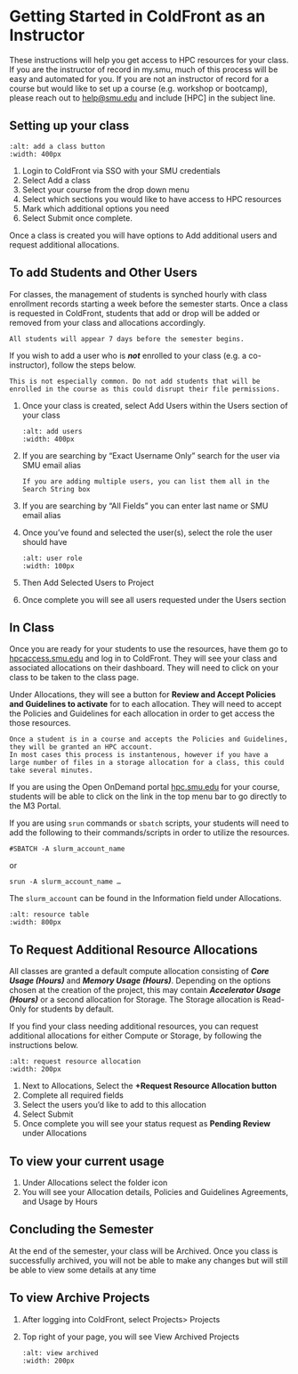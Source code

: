 # Getting Started in ColdFront as an Instructor

These instructions will help you get access to HPC resources for your class.
If you are the instructor of record in my.smu, much of this process will be easy and automated for you.
If you are not an instructor of record for a course but would like to set up a course (e.g. workshop or bootcamp), 
please reach out to [help@smu.edu](mailto:help%40smu.edu?subject=%5BHPC%5D) and include [HPC] in the subject line.

## Setting up your class

```{image} ../images/CF/quick_start/add_class.png
:alt: add a class button
:width: 400px
```

1. Login to ColdFront via SSO with your SMU credentials
2. Select Add a class 
3. Select your course from the drop down menu
4. Select which sections you would like to have access to HPC resources
5. Mark which additional options you need
6. Select Submit once complete.

Once a class is created you will have options to Add additional users and request additional allocations.

## To add Students and Other Users

For classes, the management of students is synched hourly with class enrollment records starting a week before the semester starts.
Once a class is requested in ColdFront, students that add or drop will be added or removed from your class and allocations accordingly.

```{note}
All students will appear 7 days before the semester begins.
```

If you wish to add a user who is ***not*** enrolled to your class (e.g. a co-instructor), follow the steps below.

```{note}
This is not especially common. Do not add students that will be enrolled in the course as this could disrupt their file permissions.
```

1. Once your class is created, select Add Users within the Users section of your class

    ```{image} ../images/CF/quick_start/add_users.png
    :alt: add users
    :width: 400px
    ```

2. If you are searching by “Exact Username Only” search for the user via SMU email alias

    ```{note}
    If you are adding multiple users, you can list them all in the Search String box
    ```

3. If you are searching by “All Fields” you can enter last name or SMU email alias

4. Once you’ve found and selected the user(s), select the role the user should have

    ```{image} ../images/CF/quick_start/user_role.png
    :alt: user role
    :width: 100px
    ```

5. Then Add Selected Users to Project
6. Once complete you will see all users requested under the Users section

## In Class

Once you are ready for your students to use the resources, have them go to [hpcaccess.smu.edu](hpcaccess.smu.edu) and log in to ColdFront.
They will see your class and associated allocations on their dashboard. They will need to click on your class to be taken to the class page.

Under Allocations, they will see a button for **Review and Accept Policies and Guidelines to activate** for to each allocation.
They will need to accept the Policies and Guidelines for each allocation in order to get access the those resources.

```{note}
Once a student is in a course and accepts the Policies and Guidelines, they will be granted an HPC account.
In most cases this process is instantenous, however if you have a large number of files in a storage allocation for a class, this could take several minutes.
```

If you are using the Open OnDemand portal [hpc.smu.edu](hpc.smu.edu) for your course, students will be able to click on the link in the top menu bar to go directly to the M3 Portal.

If you are using `srun` commands or `sbatch` scripts, your students will need to add the following to their commands/scripts in order to utilize the resources.

`#SBATCH -A slurm_account_name`

or

`srun -A slurm_account_name …`

The `slurm_account` can be found in the Information field under Allocations.

```{image} ../images/CF/quick_start/resource_table.png
:alt: resource table
:width: 800px
```

## To Request Additional Resource Allocations

All classes are granted a default compute allocation consisting of ***Core Usage (Hours)*** and ***Memory Usage (Hours)***.
Depending on the options chosen at the creation of the project, this may contain ***Accelerator Usage (Hours)*** or a second allocation for Storage.
The Storage allocation is Read-Only for students by default.

If you find your class needing additional resources, you can request additional allocations for either Compute or Storage, by following the instructions below.

```{image} ../images/CF/quick_start/request_resource_allocation.png
:alt: request resource allocation
:width: 200px
```

1.	Next to Allocations, Select the **+Request Resource Allocation button**
2.	Complete all required fields
3.	Select the users you’d like to add to this allocation
4.	Select Submit
5.	Once complete you will see your status request as **Pending Review** under Allocations


## To view your current usage

1.	Under Allocations select the folder icon
2.	You will see your Allocation details, Policies and Guidelines Agreements, and Usage by Hours


## Concluding the Semester

At the end of the semester, your class will be Archived.
Once you class is successfully archived, you will not be able to make any changes but will still be able to view some details at any time

## To view Archive Projects

1.	After logging into ColdFront, select Projects> Projects
2.	Top right of your page, you will see View Archived Projects

    ```{image} ../images/CF/quick_start/view_archived.png
    :alt: view archived
    :width: 200px
    ```
